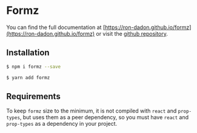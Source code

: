 # Formz

You can find the full documentation at [https://ron-dadon.github.io/formz](https://ron-dadon.github.io/formz) or visit the [github repository](https://github.com/ron-dadon/formz).

## Installation

```bash
$ npm i formz --save
``` 

```bash
$ yarn add formz
```

## Requirements

To keep `formz` size to the minimum, it is not compiled with `react` and `prop-types`, but uses them as a peer dependency, so you must have `react` and `prop-types` as a dependency in your project.
